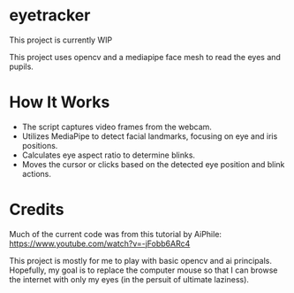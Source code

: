 # eyetracker
This project is currently WIP

This project uses opencv and a mediapipe face mesh to read the eyes and pupils. 

# How It Works
- The script captures video frames from the webcam.
- Utilizes MediaPipe to detect facial landmarks, focusing on eye and iris positions.
- Calculates eye aspect ratio to determine blinks.
- Moves the cursor or clicks based on the detected eye position and blink actions.

# Credits
Much of the current code was from this tutorial by AiPhile: https://www.youtube.com/watch?v=-jFobb6ARc4

This project is mostly for me to play with basic opencv and ai principals. Hopefully, my goal is to replace the computer mouse so that I can browse the internet with only my eyes (in the persuit of ultimate laziness).
